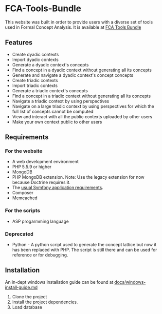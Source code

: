 # FCA-Tools-Bundle

This website was built in order to provide users with a diverse set of tools used in Formal Concept Analysis.
It is available at [FCA Tools Bundle](https://fca-tools-bundle.com)

## Features
* Create dyadic contexts
* Import dyadic contexts
* Generate a dyadic context's concepts
* Find a concept in a dyadic context without generating all its concepts
* Generate and navigate a dyadic context's concept concepts
* Create triadic contexts
* Import triadic contexts
* Generate a triadic context's concepts
* Find a concept in a triadic context without generating all its concepts
* Navigate a triadic context by using perspectives
* Navigate on a large triadic context by using perspectives for which the full list of concepts cannot be computed
* View and interact with all the public contexts uploaded by other users
* Make your own context public to other users

## Requirements

### For the website
* A web development environment
* PHP 5.5.9 or higher
* MongoDB
* PHP MongoDB extension. Note: Use the legacy extension for now because Doctrine requires it.
* The [usual Symfony application requirements](http://symfony.com/doc/current/reference/requirements.html).
* Composer
* Memcached

### For the scripts
* ASP progarmming language

### Deprecated
* Python - A python script used to generate the concept lattice but now it has been replaced with PHP.
  The script is still there and can be used for reference or for debugging.

## Installation

An in-dept windows installation guide can be found at [docs/windows-install-guide.md](docs/windows-install-guide.md)

1. Clone the project
2. Install the project dependencies.
3. Load database
